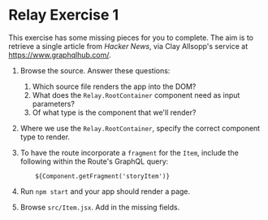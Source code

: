 # Relay Exercise 1

This exercise has some missing pieces for you to complete.
The aim is to retrieve a single article from _Hacker News_, via Clay Allsopp's service at https://www.graphqlhub.com/.

1. Browse the source. Answer these questions:

    1. Which source file renders the app into the DOM?
    1. What does the `Relay.RootContainer` component need as input parameters?
    1. Of what type is the component that we'll render?

1. Where we use the `Relay.RootContainer`, specify the correct component type to render.

1. To have the route incorporate a `fragment` for the `Item`, include the following within the Route's GraphQL query:
   
           ${Component.getFragment('storyItem')}

1. Run `npm start` and your app should render a page.

1. Browse `src/Item.jsx`. Add in the missing fields.
